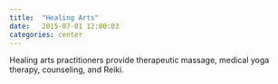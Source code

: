 ```yaml
---
title:  "Healing Arts"
date:   2015-07-01 12:00:03
categories: center
---
```

Healing arts practitioners provide therapeutic massage, medical yoga therapy, counseling, and Reiki.

